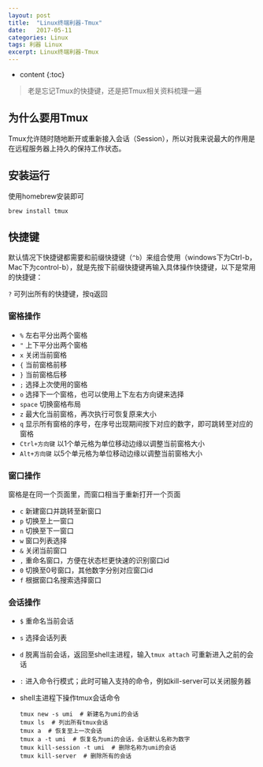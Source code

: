 ```yaml
---
layout: post
title:  "Linux终端利器-Tmux"
date:   2017-05-11
categories: Linux
tags: 利器 Linux
excerpt: Linux终端利器-Tmux
---
```


* content
{:toc}


> 老是忘记Tmux的快捷键，还是把Tmux相关资料梳理一遍

## 为什么要用Tmux

Tmux允许随时随地断开或重新接入会话（Session），所以对我来说最大的作用是在远程服务器上持久的保持工作状态。



## 安装运行

使用homebrew安装即可

```shell
brew install tmux
```



## 快捷键

默认情况下快捷键都需要和前缀快捷键（```^b```）来组合使用（windows下为Ctrl-b，Mac下为control-b），就是先按下前缀快捷键再输入具体操作快捷键，以下是常用的快捷键：

```?``` 可列出所有的快捷键，按q返回

### 窗格操作

* ```%```  左右平分出两个窗格
* ```"```  上下平分出两个窗格
* ```x```  关闭当前窗格
* ```{```  当前窗格前移
* ```}```  当前窗格后移
* ```;```  选择上次使用的窗格
* ```o```  选择下一个窗格，也可以使用上下左右方向键来选择
* ```space```  切换窗格布局
* ```z```  最大化当前窗格，再次执行可恢复原来大小
* ```q```  显示所有窗格的序号，在序号出现期间按下对应的数字，即可跳转至对应的窗格
* ```Ctrl+方向键```  以1个单元格为单位移动边缘以调整当前窗格大小
* ```Alt+方向键```  以5个单元格为单位移动边缘以调整当前窗格大小



### 窗口操作

窗格是在同一个页面里，而窗口相当于重新打开一个页面

* ```c```  新建窗口并跳转至新窗口
* ```p```  切换至上一窗口
* ```n```  切换至下一窗口
* ```w```  窗口列表选择
* ```&```  关闭当前窗口
* ```,```  重命名窗口，方便在状态栏更快速的识别窗口id
* ```0```  切换至0号窗口，其他数字分别对应窗口id
* ```f```  根据窗口名搜索选择窗口



### 会话操作

* ```$```  重命名当前会话

* ```s```  选择会话列表

* ```d``` 脱离当前会话，返回至shell主进程，输入```tmux attach``` 可重新进入之前的会话

* ```:```  进入命令行模式；此时可输入支持的命令，例如kill-server可以关闭服务器

* shell主进程下操作tmux会话命令

  ```shell
  tmux new -s umi  # 新建名为umi的会话
  tmux ls  # 列出所有tmux会话
  tmux a  # 恢复至上一次会话
  tmux a -t umi  # 恢复名为umi的会话，会话默认名称为数字
  tmux kill-session -t umi  # 删除名称为umi的会话
  tmux kill-server  # 删除所有的会话
  ```

  ​